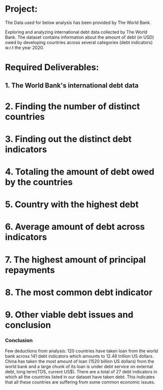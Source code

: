 # Project: 
The Data used for below analysis has been provided by The World Bank.

Exploring and analyzing international debt data collected by The World Bank. The dataset contains information about the amount of debt (in USD) owed by developing countries across several categories (debt indicators) w.r.t the year 2020.



# Required Deliverables:


## 1.	The World Bank's international debt data
# 2.	Finding the number of distinct countries
# 3.	Finding out the distinct debt indicators
# 4.	Totaling the amount of debt owed by the countries
# 5.	Country with the highest debt
# 6.	Average amount of debt across indicators
# 7.	The highest amount of principal repayments
# 8.	The most common debt indicator
# 9.	Other viable debt issues and conclusion




### Conclusion
Few deductions from analysis:
120 countries have taken loan from the world bank across 141 debt indicators which amounts to 12.48 trillion US dollars.
China has taken the most amount of loan (1520 billion US dollars) from the world bank and a large chunk of its loan is under debt service on external debt, long term(TDS, current US$).
There are a total of 27 debt indicators in which all the countries listed in our dataset have taken debt. This indicates that all these countries are suffering from some common economic issues.
